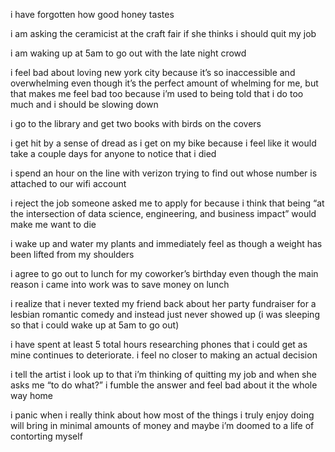 i have forgotten how good honey tastes

i am asking the ceramicist at the craft fair if she thinks i should quit my job

i am waking up at 5am to go out with the late night crowd

i feel bad about loving new york city because it’s so inaccessible and overwhelming even though it’s the perfect amount of whelming for me, but that makes me feel bad too because i’m used to being told that i do too much and i should be slowing down

i go to the library and get two books with birds on the covers

i get hit by a sense of dread as i get on my bike because i feel like it would take a couple days for anyone to notice that i died

i spend an hour on the line with verizon trying to find out whose number is attached to our wifi account

i reject the job someone asked me to apply for because i think that being “at the intersection of data science, engineering, and business impact” would make me want to die

i wake up and water my plants and immediately feel as though a weight has been lifted from my shoulders

i agree to go out to lunch for my coworker’s birthday even though the main reason i came into work was to save money on lunch

i realize that i never texted my friend back about her party fundraiser for a lesbian romantic comedy and instead just never showed up (i was sleeping so that i could wake up at 5am to go out)

i have spent at least 5 total hours researching phones that i could get as mine continues to deteriorate. i feel no closer to making an actual decision

i tell the artist i look up to that i’m thinking of quitting my job and when she asks me “to do what?” i fumble the answer and feel bad about it the whole way home

i panic when i really think about how most of the things i truly enjoy doing will bring in minimal amounts of money and maybe i’m doomed to a life of contorting myself